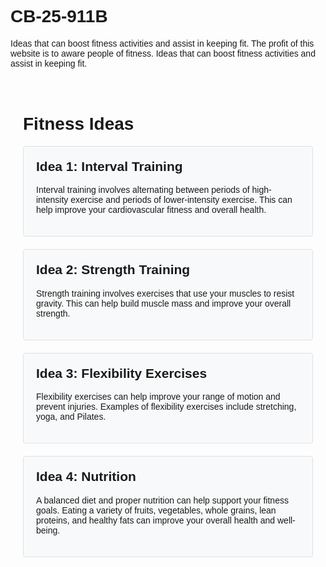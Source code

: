 # CB-25-911B
Ideas that can boost fitness activities and assist in keeping fit.
The profit of this website is to aware people of fitness. Ideas that can boost fitness activities and assist in keeping fit.
 


<!DOCTYPE html>
<html lang="en">
<head>
    <meta charset="UTF-8">
    <meta name="viewport" content="width=device-width, initial-scale=1.0">
    <title>Fitness Ideas</title>
    <style>
        body {
            font-family: Arial, sans-serif;
             bg-color: 
        }
        .container {
            max-width: 800px;
            margin: 0 auto;
            padding: 20px;
        }
        .card {
            background-color: #f8f9fa;
            border: 1px solid #dee2e6;
            border-radius: 0.25rem;
            padding: 20px;
            margin-bottom: 20px;
        }
        .card h2 {
            margin-top: 0;
        }
    </style>
</head>
<body>
    <div class="container">
        <h1>Fitness Ideas</h1>
        <div class="card" id="card1">
            <h2>Idea 1: Interval Training</h2>
            <p>Interval training involves alternating between periods of high-intensity exercise and periods of lower-intensity exercise. This can help improve your cardiovascular fitness and overall health.</p>
        </div>
        <div class="card" id="card2">
            <h2>Idea 2: Strength Training</h2>
            <p>Strength training involves exercises that use your muscles to resist gravity. This can help build muscle mass and improve your overall strength.</p>
        </div>
        <div class="card" id="card3">
            <h2>Idea 3: Flexibility Exercises</h2>
            <p>Flexibility exercises can help improve your range of motion and prevent injuries. Examples of flexibility exercises include stretching, yoga, and Pilates.</p>
        </div>
        <div class="card" id="card4">
            <h2>Idea 4: Nutrition</h2>
            <p>A balanced diet and proper nutrition can help support your fitness goals. Eating a variety of fruits, vegetables, whole grains, lean proteins, and healthy fats can improve your overall health and well-being.</p>
        </div>
    </div>
</body>
</html>


